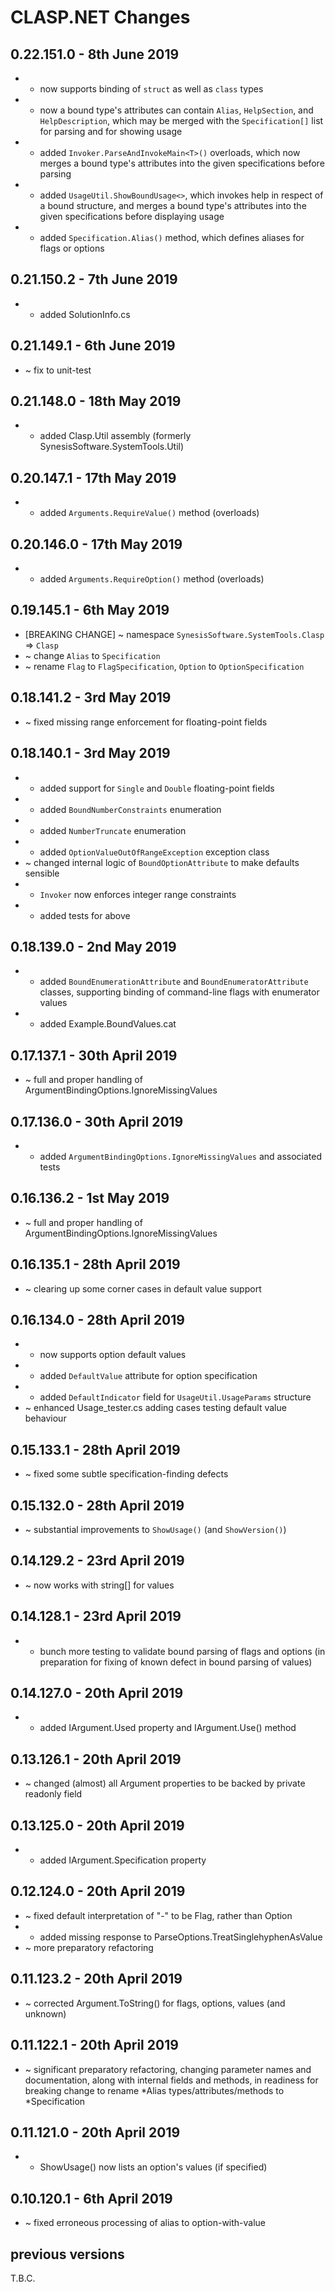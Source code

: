 #  **CLASP.NET** Changes

## 0.22.151.0 - 8th June 2019

* + now supports binding of ``struct`` as well as ``class`` types
* + now a bound type's attributes can contain ``Alias``, ``HelpSection``, and ``HelpDescription``, which may be merged with the ``Specification[]`` list for parsing and for showing usage
* + added ``Invoker.ParseAndInvokeMain<T>()`` overloads, which now merges a bound type's attributes into the given specifications before parsing
* + added ``UsageUtil.ShowBoundUsage<>``, which invokes help in respect of a bound structure, and merges a bound type's attributes into the given specifications before displaying usage
* + added ``Specification.Alias()`` method, which defines aliases for flags or options

## 0.21.150.2 - 7th June 2019

* + added SolutionInfo.cs

## 0.21.149.1 - 6th June 2019

* ~ fix to unit-test

## 0.21.148.0 - 18th May 2019

* + added Clasp.Util assembly (formerly SynesisSoftware.SystemTools.Util)

## 0.20.147.1 - 17th May 2019

* + added ``Arguments.RequireValue()`` method (overloads)

## 0.20.146.0 - 17th May 2019

* + added ``Arguments.RequireOption()`` method (overloads)

## 0.19.145.1 - 6th May 2019

* [BREAKING CHANGE] ~ namespace ``SynesisSoftware.SystemTools.Clasp`` => ``Clasp``
* ~ change ``Alias`` to ``Specification``
* ~ rename ``Flag`` to ``FlagSpecification``, ``Option`` to ``OptionSpecification``

## 0.18.141.2 - 3rd May 2019

* ~ fixed missing range enforcement for floating-point fields

## 0.18.140.1 - 3rd May 2019

* + added support for ``Single`` and ``Double`` floating-point fields
* + added ``BoundNumberConstraints`` enumeration
* + added ``NumberTruncate`` enumeration
* + added ``OptionValueOutOfRangeException`` exception class
* ~ changed internal logic of ``BoundOptionAttribute`` to make defaults sensible
* + ``Invoker`` now enforces integer range constraints
* + added tests for above

## 0.18.139.0 - 2nd May 2019

* + added ``BoundEnumerationAttribute`` and ``BoundEnumeratorAttribute`` classes, supporting binding of command-line flags with enumerator values
* + added Example.BoundValues.cat

## 0.17.137.1 - 30th April 2019

* ~ full and proper handling of ArgumentBindingOptions.IgnoreMissingValues

## 0.17.136.0 - 30th April 2019

* + added ``ArgumentBindingOptions.IgnoreMissingValues`` and associated tests

## 0.16.136.2 - 1st May 2019

* ~ full and proper handling of ArgumentBindingOptions.IgnoreMissingValues

## 0.16.135.1 - 28th April 2019

* ~ clearing up some corner cases in default value support

## 0.16.134.0 - 28th April 2019

* + now supports option default values
* + added ``DefaultValue`` attribute for option specification
* + added ``DefaultIndicator`` field for ``UsageUtil.UsageParams`` structure
* ~ enhanced Usage_tester.cs adding cases testing default value behaviour

## 0.15.133.1 - 28th April 2019

* ~ fixed some subtle specification-finding defects

## 0.15.132.0 - 28th April 2019

* ~ substantial improvements to ``ShowUsage()`` (and ``ShowVersion()``)

## 0.14.129.2 - 23rd April 2019

* ~ now works with string[] for values

## 0.14.128.1 - 23rd April 2019

* + bunch more testing to validate bound parsing of flags and options (in preparation for fixing of known defect in bound parsing of values)

## 0.14.127.0 - 20th April 2019

* + added IArgument.Used property and IArgument.Use() method

## 0.13.126.1 - 20th April 2019

* ~ changed (almost) all Argument properties to be backed by private readonly field

## 0.13.125.0 - 20th April 2019

* + added IArgument.Specification property

## 0.12.124.0 - 20th April 2019

* ~ fixed default interpretation of "-" to be Flag, rather than Option
* + added missing response to ParseOptions.TreatSinglehyphenAsValue
* ~ more preparatory refactoring

## 0.11.123.2 - 20th April 2019

* ~ corrected Argument.ToString() for flags, options, values (and unknown)

## 0.11.122.1 - 20th April 2019

* ~ significant preparatory refactoring, changing parameter names and documentation, along with internal fields and methods, in readiness for breaking change to rename *Alias types/attributes/methods to *Specification

## 0.11.121.0 - 20th April 2019

* + ShowUsage() now lists an option's values (if specified)

## 0.10.120.1 - 6th April 2019

* ~ fixed erroneous processing of alias to option-with-value



## previous versions

T.B.C.


